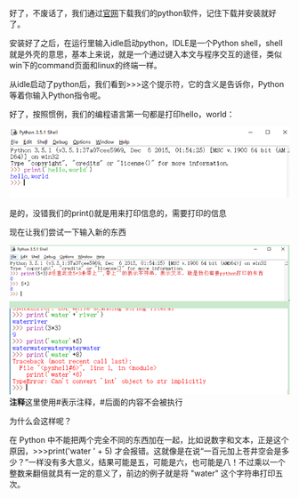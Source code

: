好了，不废话了，我们通过[官网](http://www.python.org)下载我们的python软件，记住下载并安装就好了。

安装好了之后，在运行里输入idle启动python，IDLE是一个Python shell，shell就是外壳的意思，基本上来说，就是一个通过键入本文与程序交互的途径，类似win下的command页面和linux的终端一样。

从idle启动了python后，我们看到&gt;&gt;&gt;这个提示符，它的含义是告诉你，Python等着你输入Python指令呢。

好了，按照惯例，我们的编程语言第一句都是打印hello，world：

![](/assets/helloworld.png)

是的，没错我们的print\(\)就是用来打印信息的，需要打印的信息

现在让我们尝试一下输入新的东西

![](/assets/helloworld2.png)
**注释**这里使用\#表示注释，\#后面的内容不会被执行

为什么会这样呢？

在 Python 中不能把两个完全不同的东西加在一起，比如说数字和文本，正是这个原因，&gt;&gt;&gt;print\('water ' + 5\) 才会报错。这就像是在说“一百元加上苍井空会是多少？”一样没有多大意义，结果可能是五，可能是六，也可能是八！不过乘以一个整数来翻倍就具有一定的意义了，前边的例子就是将 "water" 这个字符串打印五次。

